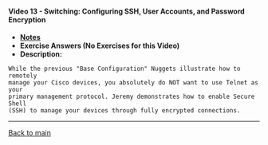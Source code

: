 #### Video 13 - Switching: Configuring SSH, User Accounts, and Password Encryption

- **[Notes](notes.md)**
- **Exercise Answers (No Exercises for this Video)**
- **Description:**

```
While the previous "Base Configuration" Nuggets illustrate how to remotely 
manage your Cisco devices, you absolutely do NOT want to use Telnet as your 
primary management protocol. Jeremy demonstrates how to enable Secure Shell 
(SSH) to manage your devices through fully encrypted connections.
```

---
 
[Back to main](https://github.com/rot0xd/CBTNuggets/blob/master/CCNA/ICND-1/README.md)

